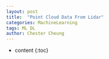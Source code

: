 ```yaml
---
layout: post
title:  "Point Cloud Data From Lidar"
categories: MachineLearning
tags: ML DL
author: Chester Cheung
---
```


* content
{:toc}



